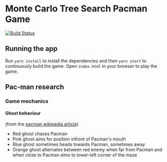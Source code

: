 # Monte Carlo Tree Search Pacman Game
[![Build Status](https://travis-ci.org/uasabi/pacman-mcts.svg?branch=master)](https://travis-ci.org/uasabi/pacman-mcts)
## Running the app
Run `yarn install` to install the dependencies and then `yarn start` to continuously build the game. Open `index.html` in your browser to play the game.

## Pac-man research
### Game mechanics
#### Ghost behaviour
(from the [pacman wikipedia article](https://en.wikipedia.org/wiki/Pac-Man#Enemies))
* Red ghost chases Pacman
* Pink ghost aims for position infront of Pacman's mouth
* Blue ghost sometimes heads towards Pacman, sometimes away
* Orange ghost alternates between red enemy when far from Pacman and when close to Pacman aims to lower-left corner of the maze
